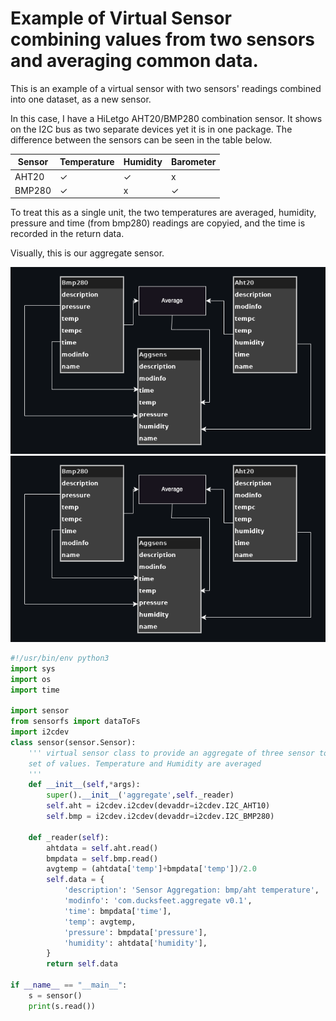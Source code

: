 # Example of Virtual Sensor combining values from two sensors and averaging common data.

This is an example of a virtual sensor with two sensors' readings combined into one dataset, 
as a new sensor. 

In this case, I have a HiLetgo AHT20/BMP280 combination sensor.
It shows on the I2C bus as two separate devices yet it is in one package. The difference between the sensors can be seen in the table below.

|Sensor|Temperature|Humidity|Barometer|
|------|-----------|--------|---------|
|AHT20 |      ✓    |   ✓    |    x    |
|BMP280|      ✓    |   x    |    ✓    |

To treat this as a single unit, the two temperatures are averaged, humidity, pressure and time (from bmp280) readings are copyied, and the time is recorded in the return data.

Visually, this is our aggregate sensor.

![](aggregate.png#gh-dark-mode-only)
![](aggregate.png#gh-light-mode-only)

```python
#!/usr/bin/env python3
import sys
import os
import time

import sensor
from sensorfs import dataToFs
import i2cdev
class sensor(sensor.Sensor):
	''' virtual sensor class to provide an aggregate of three sensor to one
	set of values. Temperature and Humidity are averaged
	'''
	def __init__(self,*args):
		super().__init__('aggregate',self._reader)
		self.aht = i2cdev.i2cdev(devaddr=i2cdev.I2C_AHT10)
		self.bmp = i2cdev.i2cdev(devaddr=i2cdev.I2C_BMP280)

	def _reader(self):
		ahtdata = self.aht.read()
		bmpdata = self.bmp.read()
		avgtemp = (ahtdata['temp']+bmpdata['temp'])/2.0
		self.data = {
			'description': 'Sensor Aggregation: bmp/aht temperature',
			'modinfo': 'com.ducksfeet.aggregate v0.1',
			'time': bmpdata['time'],
			'temp': avgtemp,
			'pressure': bmpdata['pressure'],
			'humidity': ahtdata['humidity'],
		}
		return self.data

if __name__ == "__main__":
	s = sensor()
	print(s.read())
```
